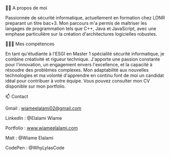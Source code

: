 👋🏼 A propos de moi

Passionnée de sécurité informatique, actuellement en formation chez LDNR preparant un titre bac+3. Mon parcours m'a permis de maîtriser les langages de programmation tels que C++, Java et JavaScript, avec une emphase particulière sur la création d'architectures logicielles robustes.

👩🏻‍💻 Mes compétences

En tant qu'étudiante à l'ESGI en Master 1 spécialité sécurité informatique, je combine créativité et rigueur technique. J'apporte une passion constante pour l'innovation, un engagement envers l'excellence, et la capacité à résoudre des problèmes complexes. Mon adaptabilité aux nouvelles technologies et ma volonté d'apprendre en continu font de moi un candidat idéal pour contribuer à votre équipe. Vous pouvez consulter mon CV disponible sur mon portfolio.

📫 Contact

Gmail : wiameelalami02@gmail.com

LinkedIn : @Elalami Wiame

Portfolio : www.wiameelalami.com

Malt : @Wiame Elalami

CodePen : @WhyLylasCode
